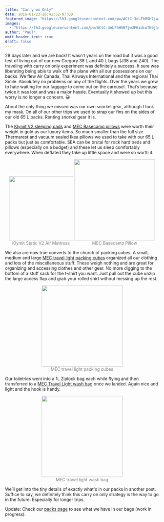 ```yaml
---
title: "Carry on Only"
date: 2016-01-23T16:41:52-07:00
featured_image: "https://lh3.googleusercontent.com/pw/ACtC-3eLFhHSH7jwJFKidiuTKej1sGrta8jWM6_S9ZXpW4NRp0PIfyWooaFzZZmqGQ3iEKK6sSAVqoAbdIAa0O7r_-iIaQW-17fmB0-0x8te3ikbxUHivjZOQNpwFkt0tqgABYxDX2ALo_Cw_GciNvKBbK34kg=w1024-h683-no"
images:
  - "https://lh3.googleusercontent.com/pw/ACtC-3eLFhHSH7jwJFKidiuTKej1sGrta8jWM6_S9ZXpW4NRp0PIfyWooaFzZZmqGQ3iEKK6sSAVqoAbdIAa0O7r_-iIaQW-17fmB0-0x8te3ikbxUHivjZOQNpwFkt0tqgABYxDX2ALo_Cw_GciNvKBbK34kg=w1024-h683-no"
author: "Paul"
omit_header_text: true
draft: false
---
```


28 days later and we are back! It wasn’t years on the road but it was a good test of living out of our new Gregory 38 L and 40 L bags (J38 and Z40). The traveling with carry on only experiment was definitely a success. It sure was liberating being able to walk off the plane with all our possessions on our backs. We flew Air Canada, Thai Airways International and the regional Thai Smile. Absolutely no problems on any of the flights. Over the years we grew to hate waiting for our luggage to come out on the carousel. That’s because twice it was lost and was a major hassle. Eventually it showed up but this worry is no longer a concern. 😀

About the only thing we missed was our own snorkel gear, although I took my mask. On all of our other trips we used to strap our fins on the sides of our old 65 L packs. Renting snorkel gear it is.

The [Klymit V2 sleeping pads](https://klymit.com/collections/sleeping-pads/products/static-v2-sleeping-pad) and [MEC Basecamp pillows](https://www.mec.ca/en/product/5023-543/Base-Camp-Pillow) were worth their weight in gold as our luxury items. So much smaller than the full size Thermarest and vacuum sealed Ikea pillows we used to take with our 65 L packs but just as comfortable. SEA can be brutal for rock hard beds and pillows (especially on a budget) and these let us sleep comfortably everywhere. When deflated they take up little space and were so worth it.

<div style="text-align: center">
  <a style="display:inline-block;text-decoration:none;color: grey;" href="https://photos.google.com/share/AF1QipNzXM2ejuel-cP83GpoUxFt9iC4bXV1U2VTzFt7yNrz603xIJ6qkUjeAFAOt1-G6w/photo/AF1QipMp-U8_BB52A21zxFc9N7wt8HLqAzbdd3J7gfbk?key=NGhOVGJJZUVpYmVFM08wZTZzeGpMQktHYWxWX0V3" target="_blank"><img loading="lazy" src="https://lh3.googleusercontent.com/pw/ACtC-3eeaDDYgZsKqrgfJQrYwXlnJ-WumUpJAvMh2f0aDwnamWG-nfS-sKb-oxtY8cr2j5-d3TG-XIznJFRmqY89WJDS95bPxY2Chq0jAyBCr-3DoI45YndzQ53eOsPgl9HOupW4QBX1mDpRp_SoPpEJ2LEprA=w210-no" width="210" /><div>Klymit Static V2 Air Mattress</div></a>
  <a style="display:inline-block;text-decoration:none;color: grey;" href="https://photos.google.com/share/AF1QipNzXM2ejuel-cP83GpoUxFt9iC4bXV1U2VTzFt7yNrz603xIJ6qkUjeAFAOt1-G6w/photo/AF1QipMHK0F0RleLJ91M65ha6aUv7MFYW4NVj0d-xwvf?key=NGhOVGJJZUVpYmVFM08wZTZzeGpMQktHYWxWX0V3" target="_blank"><img loading="lazy" src="https://lh3.googleusercontent.com/pw/ACtC-3fZ_tg_y07AiQoQjRyIR4k7p7zU0sMn8xp_gAW-eJQajNtmgUbx0tGDN7OtfAiUCbE30kcr0Byg92Au3jb3RN6hinVYS7eFnjNV2p0otpmUDW9MciHYBDihyfFm7bQNY3eLQ_ZAix3seDLMfhkb7YYsPA=w265-no" width="265" /><div>MEC Basecamp Pillow</div></a>
</div>

We also are now true converts to the church of packing cubes. A small, medium and large [MEC travel light packing cubes](https://www.mec.ca/en/product/5054-174/Travel-Light-Packing-Cube-3-Pack) organized all our clothing and lots of the miscellaneous stuff. These weigh nothing and are great for organizing and accessing clothes and other gear. No more digging to the bottom of a stuff sack for the t-shirt you want. Just pull out the cube unzip the large access flap and grab your rolled shirt without messing up the rest.

<div style="text-align: center">
  <a style="display:inline-block;text-decoration:none;color: grey;" href="https://photos.google.com/share/AF1QipNzXM2ejuel-cP83GpoUxFt9iC4bXV1U2VTzFt7yNrz603xIJ6qkUjeAFAOt1-G6w/photo/AF1QipOkWHBXkTMS-B4L47VF4H_4mFAgcErrYZtSLP2L?key=NGhOVGJJZUVpYmVFM08wZTZzeGpMQktHYWxWX0V3" target="_blank"><img loading="lazy" src="https://lh3.googleusercontent.com/pw/ACtC-3ch9ZZzWevuhacLl14wG0pL3e2j2rGioUFOLa2q1cGGFkzwtQF3sQ1enE4Y_wdZVja0atQVUKbnm7MP2xvKN9ISpbq4pb_1ft8YQaB0CtlRwWxfi5jhco5GI687HWllQLEq9apYwMvFfdMbXASWFbGOZg=w265-no" width="265" /><div>MEC travel light packing cubes</div></a>
</div>

Our toiletries went into a 1L Ziplock bag each while flying and then transferred to a [MEC Travel Light wash bag](https://www.mec.ca/en/product/5054-184/Travel-Light-Wash-Pouch?showRedirectMessage=true) once we landed. Again nice and light and the hook is handy.

<div style="text-align: center">
  <a style="display:inline-block;text-decoration:none;color: grey;" href="https://photos.google.com/share/AF1QipNzXM2ejuel-cP83GpoUxFt9iC4bXV1U2VTzFt7yNrz603xIJ6qkUjeAFAOt1-G6w/photo/AF1QipOcoqgLSqH7t1wnYulMJxUL0u3_7cEMLA28zS88?key=NGhOVGJJZUVpYmVFM08wZTZzeGpMQktHYWxWX0V3" target="_blank"><img loading="lazy" src="https://lh3.googleusercontent.com/pw/ACtC-3cVv9By7WCp_rB-43ehAI_tqtfuMXxZQgGETZnn0--FkgZm0Nq3VMUdlSQz631tZ2gmol4BTHVEkMX7rOxOqcU8-qVyY0cH_UV-Iz9A7coqRRR8IVZMwPWHJ0oDu2dtEb9nZmlZdCQ7VuFQQsuXnHl2nA=w265-no" width="265" /><div>MEC travel light wash bag</div></a>
</div>

We’ll get into the tiny details of exactly what's in our packs in another post. Suffice to say, we definitely think this carry on only strategy is the way to go in the future. Especially for longer trips.

Update: Check our [packs page](/packs/) to see what we have in our bags (work in progress).
